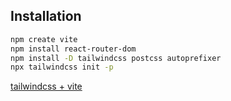 ## Installation

```bash
npm create vite
npm install react-router-dom
npm install -D tailwindcss postcss autoprefixer
npx tailwindcss init -p
```

[tailwindcss + vite](https://tailwindcss.com/docs/guides/vite)
